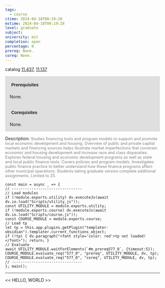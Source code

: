 ```yaml
---
tags:
  - course
ctime: 2024-04-18T00:19:28
mstime: 2024-04-18T00:19:28
level: graduate
subject: 
university: mit
completion: open
percentage: 0
prereq: None.
coreq: None.
---
```


catalog [11.437](http://student.mit.edu/catalog/m11c.html#11.437), [11.137](http://student.mit.edu/catalog/m11a.html#11.137)

<span style="display: block; padding: 15px; background-color: rgb(100, 100, 100, 0.2);"><font id="m_prereq577_0" style="display: block; font-family: Arial, sans-serif; font-weight: bold; padding: 5px">Prerequisites</font><br><span id="prereq577_0">None.</span></span>
<span style="display: block; padding: 15px; background-color: rgb(100, 100, 100, 0.2);"><font id="m_coreq577_0" style="display: block; font-family: Arial, sans-serif; font-weight: bold; padding: 5px">Corequisites</font><br><span id="coreq577_0">None.</span></span>

<font style="">Description:</font>
<font style="color: grey; font-size: 0.8rem;">Studies financing tools and program models to support and promote local economic development and housing. Overview of public and private capital markets and financing sources helps illustrate market imperfections that constrain economic and housing development and increase race and class disparaties. Explores federal housing and economic development programs as well as state and local public finance tools. Covers policies and program models. Investigates public finance practice to better understand how these finance programs affect other municipal operations. Students taking graduate version complete additional assignments. Limited to 25.</font>

```dataviewjs
const main = async _ => {
// --------------------------------
// Load modules
if (!module.exports.utility) dv.executeJs(await dv.io.load("Scripts/utility.js"));
const UTILITY_MODULE = module.exports.utility;
if (!module.exports.course) dv.executeJs(await dv.io.load("Scripts/course.js"));
const COURSE_MODULE = module.exports.course;
// Load tp
let tp = this.app.plugins.getPlugin("templater-obsidian").templater.current_functions_object;
if (!tp) { dv.paragraph("<font style='color: red'>tp not loaded!</font>"); return; }
// Evaluate
await UTILITY_MODULE.waitForElements(`#m_prereq577_0`, {timeout:5});
COURSE_MODULE.evaluate_req("577_0", "prereq", UTILITY_MODULE, dv, tp);
COURSE_MODULE.evaluate_req("577_0", "coreq", UTILITY_MODULE, dv, tp);
// --------------------------------
}; main();
```

---

<< HELLO, WORLD >>
